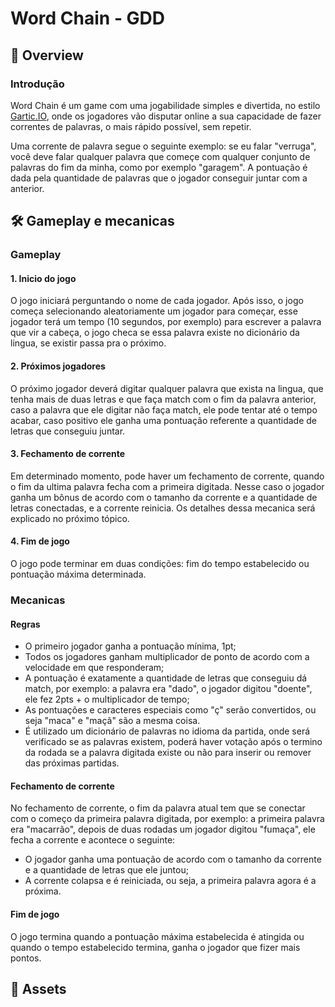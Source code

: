 # Word Chain - GDD

## 📒 Overview
### Introdução
Word Chain é um game com uma jogabilidade simples e divertida, no estilo [Gartic.IO](https://gartic.io/), onde os jogadores vão disputar online a sua capacidade de fazer correntes de palavras, o mais rápido possível, sem repetir. 

Uma corrente de palavra segue o seguinte exemplo: se eu falar "verruga", você deve falar qualquer palavra que começe com qualquer conjunto de palavras do fim da minha, como por exemplo "garagem". A pontuação é dada pela quantidade de palavras que o jogador conseguir juntar com a anterior.

## 🛠️ Gameplay e mecanicas
### Gameplay
#### 1. Inicio do jogo
O jogo iniciará perguntando o nome de cada jogador. Após isso, o jogo começa selecionando aleatoriamente um jogador para começar, esse jogador terá um tempo (10 segundos, por exemplo) para escrever a palavra que vir a cabeça, o jogo checa se essa palavra existe no dicionário da lingua, se existir passa pra o próximo.

#### 2. Próximos jogadores
O próximo jogador deverá digitar qualquer palavra que exista na lingua, que tenha mais de duas letras e que faça match com o fim da palavra anterior, caso a palavra que ele digitar não faça match, ele pode tentar até o tempo acabar, caso positivo ele ganha uma pontuação referente a quantidade de letras que conseguiu juntar.

#### 3. Fechamento de corrente
Em determinado momento, pode haver um fechamento de corrente, quando o fim da ultima palavra fecha com a primeira digitada. Nesse caso o jogador ganha um bônus de acordo com o tamanho da corrente e a quantidade de letras conectadas, e a corrente reinicia. Os detalhes dessa mecanica será explicado no próximo tópico.

#### 4. Fim de jogo
O jogo pode terminar em duas condições: fim do tempo estabelecido ou pontuação máxima determinada.

### Mecanicas
#### Regras
- O primeiro jogador ganha a pontuação mínima, 1pt;
- Todos os jogadores ganham multiplicador de ponto de acordo com a velocidade em que responderam;
- A pontuação é exatamente a quantidade de letras que conseguiu dá match, por exemplo: a palavra era "dado", o jogador digitou "doente", ele fez 2pts + o multiplicador de tempo;
- As pontuações e caracteres especiais como "ç" serão convertidos, ou seja "maca" e "maçã" são a mesma coisa.
- É utilizado um dicionário de palavras no idioma da partida, onde será verificado se as palavras existem, poderá haver votação após o termino da rodada se a palavra digitada existe ou não para inserir ou remover das próximas partidas.

#### Fechamento de corrente
No fechamento de corrente, o fim da palavra atual tem que se conectar com o começo da primeira palavra digitada, por exemplo: a primeira palavra era "macarrão", depois de duas rodadas um jogador digitou "fumaça", ele fecha a corrente e acontece o seguinte:
- O jogador ganha uma pontuação de acordo com o tamanho da corrente e a quantidade de letras que ele juntou;
- A corrente colapsa e é reiniciada, ou seja, a primeira palavra agora é a próxima.

#### Fim de jogo
O jogo termina quando a pontuação máxima estabelecida é atingida ou quando o tempo estabelecido termina, ganha o jogador que fizer mais pontos.

## 🌆 Assets
